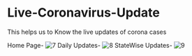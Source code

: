 # Live-Coronavirus-Update

This helps us to Know the live updates of corona cases



Home Page-
![7](https://user-images.githubusercontent.com/71556166/130324340-ba9b02e6-0f10-42e8-ba59-442f4bf780d0.png)
Daily Updates-
![8](https://user-images.githubusercontent.com/71556166/130324346-d779a71d-6ca7-4400-97cb-75df075055ba.png)
StateWise Updates-
![9](https://user-images.githubusercontent.com/71556166/130324351-d8af7213-bed9-4740-a618-76d7ac9fd28c.png)
























